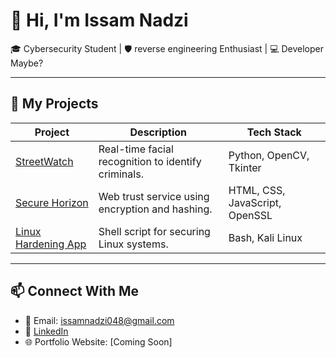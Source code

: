 # 👋 Hi, I'm Issam Nadzi

🎓 Cybersecurity Student | 🛡️ reverse engineering Enthusiast | 💻 Developer Maybe?

---

## 🔧 My Projects

| Project | Description | Tech Stack |
|--------|-------------|------------|
| [StreetWatch](https://github.com/yourusername/streetwatch) | Real-time facial recognition to identify criminals. | Python, OpenCV, Tkinter |
| [Secure Horizon](https://github.com/yourusername/secure-horizon) | Web trust service using encryption and hashing. | HTML, CSS, JavaScript, OpenSSL |
| [Linux Hardening App](https://github.com/yourusername/linux-hardening) | Shell script for securing Linux systems. | Bash, Kali Linux |

---

## 📫 Connect With Me

- 📧 Email: issamnadzi048@gmail.com  
- 💼 [LinkedIn](https://www.linkedin.com/in/issamnadzi/)
- 🌐 Portfolio Website: [Coming Soon]

